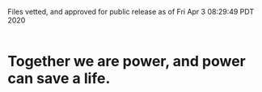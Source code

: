 Files vetted, and approved for public release as of Fri Apr  3 08:29:49 PDT 2020<br><br><h1>Together we are power, and power can save a life.</h1>
